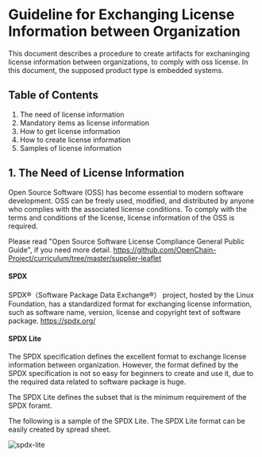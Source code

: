 # Guideline for Exchanging License Information between Organization

This document describes a procedure to create artifacts for exchaninging license information between organizations, to comply with oss license. In this document, the supposed product type is embedded systems.

## Table of Contents

1. The need of license information  
1. Mandatory items as license information  
1. How to get license information 
1. How to create license information
1. Samples of license information  

## 1. The Need of License Information 

Open Source Software (OSS) has become essential to modern software development. OSS can be freely used, modified, and distributed by anyone who complies with the associated license conditions. To comply with the terms and conditions of the license, license information of the OSS is required. 

Please read "Open Source Software License Compliance General Public Guide", if you need more detail.
https://github.com/OpenChain-Project/curriculum/tree/master/supplier-leaflet

#### SPDX

SPDX®（Software Package Data Exchange®） project, hosted by the Linux Foundation, has a standardized format for exchanging license information, such as software name, version, license and copyright text of software package.
https://spdx.org/


#### SPDX Lite

The SPDX specification defines the excellent format to exchange license information between organization. However, the format defined by the SPDX specification is not so easy for beginners to create and use it, due to the required data related to software package is huge. 

The SPDX Lite defines the subset that is the minimum requirement of the SPDX foramt. 

The following is a sample of the SPDX Lite.
The SPDX Lite format can be easily created by spread sheet.

![spdx-lite](https://user-images.githubusercontent.com/21073492/59993340-ee596500-968a-11e9-8783-5cf9a95ee351.png)


